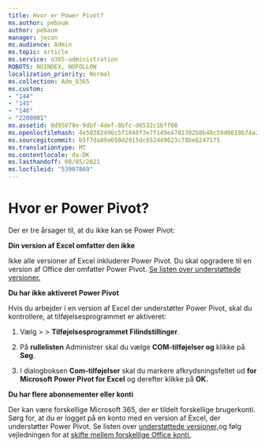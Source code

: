 ```yaml
---
title: Hvor er Power Pivot?
ms.author: pebaum
author: pebaum
manager: jecon
ms.audience: Admin
ms.topic: article
ms.service: o365-administration
ROBOTS: NOINDEX, NOFOLLOW
localization_priority: Normal
ms.collection: Adm_O365
ms.custom:
- "144"
- "145"
- "146"
- "2200001"
ms.assetid: 0d95078e-9dbf-4def-8bfc-d6532c1bff00
ms.openlocfilehash: 4e50382496c5f1040f3e7f149e4781392b8b48c59d0619b74a20ea324ebc8995
ms.sourcegitcommit: b5f7da89a650d2915dc652449623c78be6247175
ms.translationtype: MT
ms.contentlocale: da-DK
ms.lasthandoff: 08/05/2021
ms.locfileid: "53907869"
---
```

# <a name="where-is-power-pivot"></a>Hvor er Power Pivot?

Der er tre årsager til, at du ikke kan se Power Pivot:
  
**Din version af Excel omfatter den ikke**
  
Ikke alle versioner af Excel inkluderer Power Pivot. Du skal opgradere til en version af Office der omfatter Power Pivot. [Se listen over understøttede versioner.](https://support.office.com/article/aa64e217-4b6e-410b-8337-20b87e1c2a4b.aspx)
  
**Du har ikke aktiveret Power Pivot**
  
Hvis du arbejder i en version af Excel der understøtter Power Pivot, skal du kontrollere, at tilføjelsesprogrammet er aktiveret:
  
1. Vælg  \>  \> **Tilføjelsesprogrammet Filindstillinger**.

2. På **rullelisten** Administrer skal du vælge **COM-tilføjelser og** klikke på **Søg**.

3. I dialogboksen **Com-tilføjelser** skal du markere afkrydsningsfeltet ud **for Microsoft Power Pivot for Excel** og derefter klikke på **OK.**

**Du har flere abonnementer eller konti**
  
Der kan være forskellige Microsoft 365, der er tildelt forskellige brugerkonti. Sørg for, at du er logget på en konto med en version af Excel, der understøtter Power Pivot. Se listen over [understøttede versioner,](https://support.office.com/article/aa64e217-4b6e-410b-8337-20b87e1c2a4b.aspx)og følg vejledningen for at [skifte mellem forskellige Office konti.](https://support.office.com/article/b9582171-fd1f-4284-9846-bdd72bb28426.aspx#BKMK_WebSwitchAccounts)
